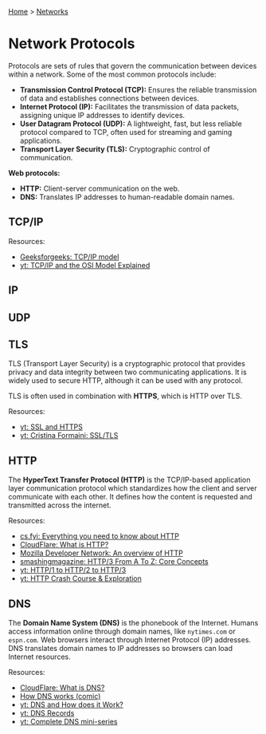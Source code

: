 [Home](../../README.md) > [Networks](./README.md)

# Network Protocols

Protocols are sets of rules that govern the communication between devices within a network. Some of the most common protocols include:

- **Transmission Control Protocol (TCP):** Ensures the reliable transmission of data and establishes connections between devices.
- **Internet Protocol (IP):** Facilitates the transmission of data packets, assigning unique IP addresses to identify devices.
- **User Datagram Protocol (UDP):** A lightweight, fast, but less reliable protocol compared to TCP, often used for streaming and gaming applications.
- **Transport Layer Security (TLS):** Cryptographic control of communication.

**Web protocols:**
- **HTTP:** Client-server communication on the web.
- **DNS:** Translates IP addresses to human-readable domain names.

## TCP/IP

Resources:
- [Geeksforgeeks: TCP/IP model](https://www.geeksforgeeks.org/tcp-ip-model/)
- [yt: TCP/IP and the OSI Model Explained](https://www.youtube.com/watch?v=e5DEVa9eSN0)

## IP

## UDP

## TLS

TLS (Transport Layer Security) is a cryptographic protocol that provides privacy and data integrity between two communicating applications. It is widely used to secure HTTP, although it can be used with any protocol.

TLS is often used in combination with **HTTPS**, which is HTTP over TLS.

Resources:
- [yt: SSL and HTTPS](https://www.youtube.com/watch?v=S2iBR2ZlZf0)
- [yt: Cristina Formaini: SSL/TLS](https://www.youtube.com/watch?v=Rp3iZUvXWlM)

## HTTP

The **HyperText Transfer Protocol (HTTP)** is the TCP/IP-based application layer communication protocol which standardizes how the client and server communicate with each other. It defines how the content is requested and transmitted across the internet.

Resources:
- [cs.fyi: Everything you need to know about HTTP](https://cs.fyi/guide/http-in-depth)
- [CloudFlare: What is HTTP?](https://www.cloudflare.com/en-gb/learning/ddos/glossary/hypertext-transfer-protocol-http/)
- [Mozilla Developer Network: An overview of HTTP](https://developer.mozilla.org/en-US/docs/Web/HTTP/Overview)
- [smashingmagazine: HTTP/3 From A To Z: Core Concepts](https://www.smashingmagazine.com/2021/08/http3-core-concepts-part1/)
- [yt: HTTP/1 to HTTP/2 to HTTP/3](https://www.youtube.com/watch?v=a-sBfyiXysI)
- [yt: HTTP Crash Course & Exploration](https://www.youtube.com/watch?v=iYM2zFP3Zn0)

## DNS

The **Domain Name System (DNS)** is the phonebook of the Internet. Humans access information online through domain names, like   `nytimes.com` or `espn.com`. Web browsers interact through Internet Protocol (IP) addresses. DNS translates domain names to IP addresses so browsers can load Internet resources.

Resources:
- [CloudFlare: What is DNS?](https://www.cloudflare.com/en-gb/learning/dns/what-is-dns/)
- [How DNS works (comic)](https://howdns.works/)
- [yt: DNS and How does it Work?](https://www.youtube.com/watch?v=Wj0od2ag5sk)
- [yt: DNS Records](https://www.youtube.com/watch?v=7lxgpKh_fRY)
- [yt: Complete DNS mini-series](https://www.youtube.com/watch?v=zEmUuNFBgN8&list=PLTk5ZYSbd9MhMmOiPhfRJNW7bhxHo4q-K)
